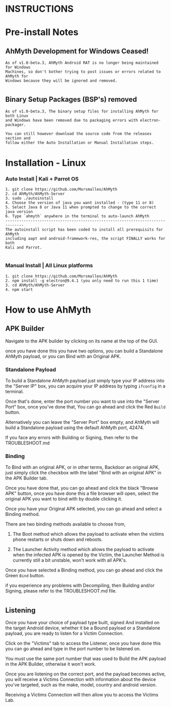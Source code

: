 # INSTRUCTIONS
#
# Pre-install Notes
## AhMyth Development for Windows Ceased!
    As of v1.0-beta.3, AhMyth Android RAT is no longer being maintained for Windows 
    Machines, so don't bother trying to post issues or errors related to AhMyth for 
    Windows because they will be ignored and removed.
    
#
## Binary Setup Packages (BSP's) removed
    As of v1.0-beta.3, The binary setup files for installing AhMyth for both Linux 
    and Windows have been removed due to packaging errors with electron-packager.
 
    You can still however download the source code from the releases section and 
    follow either the Auto Installation or Manual Installation steps.
#
#
# Installation - Linux
### Auto Install | Kali + Parrot OS
    1. git clone https://github.com/Morsmalleo/AhMyth    
    2. cd AhMyth/AhMyth-Server
    3. sudo ./autoinstall
    4. Choose the version of java you want installed - (type 11 or 8)
    5. Select Java 8 or Java 11 when prompted to change to the correct java version  
    6. Type `ahmyth` anywhere in the terminal to auto-launch AhMyth
    ------------------------------------------------------------------------------
    The autoinstall script has been coded to install all prerequisits for AhMyth
    including aapt and android-framework-res, the script FINALLY works for both
    Kali and Parrot.
#
### Manual Install | All Linux platforms
    1. git clone https://github.com/Morsmalleo/AhMyth
    2. npm install -g electron@9.4.1 (you only need to run this 1 time)
    3. cd AhMyth/AhMyth-Server
    4. npm start    
#
# How to use AhMyth 
## APK Builder
Navigate to the APK builder by clicking on its 
name at the top of the GUI.

once you have done this you have two options,
you can build a Standalone AhMyth payload, or
you can Bind with an Original APK.

### Standalone Payload 
To build a Standalone AhMyth payload just simply
type your IP address into the "Server IP" box, you 
can acquire your IP address by typing `ifconfig` 
in a terminal. 

Once that's done, enter the port number you want to use
into the "Server Port" box, once you've done that,
You can go ahead and click the Red `Build` button. 

Alternatively you can leave the "Server Port" box empty, 
and AhMyth will build a Standalone payload using the default AhMyth 
port, 42474. 

If you face any errors with Building 
or Signing, then refer to the TROUBLESHOOT.md

### Binding
To Bind with an original APK, or in other terms,
Backdoor an original APK, just simply click the 
checkbox with the label "Bind with an original APK"
in the APK Builder tab.

Once you have done that, you can go ahead and click
the black "Browse APK" button, once you have done this
a file browser will open, select the original APK
you want to bind with by double clicking it.

Once you have your Original APK selected, you can go 
ahead and select a Binding method. 

There are two binding methods available to choose from, 

1. The Boot method 
which allows the payload to activate when the victims phone 
restarts or shuts down and reboots. 

2. The Launcher Activity method 
which allows the payload to activate when the infected 
APK is opened by the Victim, the Launcher Method is currently 
still a bit unstable, won't work with all APK's.

Once you have selected a Binding method, you can
go ahead and click the Green `Bind` button.

if you experience any problems with Decompiling, then
Building and/or Signing, please refer to the TROUBLESHOOT.md file.
#
## Listening
Once you have your choice of payload type built, signed
And installed on the target Android device, whether it
be a Bound payload or a Standalone payload, you are ready
to listen for a Victim Connection.

Click on the "Victims" tab to access the Listener,
once you have done this you can go ahead and type in
the port number to be listened on. 

You must use the same port number that was used to Build 
the APK payload in the APK Builder, otherwise it won't work.

Once you are listening on the correct port, and the 
payload becomes active, you will receive a Victims Connection
with information about the device you've targeted, such
as the make, model, country and android version.

Receiving a Victims Connection will then allow you 
to access the Victims Lab.

